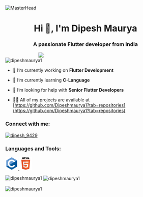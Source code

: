 ![MasterHead](https://media.tenor.com/Cxhbf20E_EoAAAAC/banner.gif)
<h1 align="center">Hi 👋, I'm Dipesh Maurya</h1>
<h3 align="center">A passionate Flutter developer from India</h3>
<img align="right" width="400" src="https://dribbble.com/shots/3848914-Programmer-Thomas/attachments/10055456?mode=media">

<p align="left"> <img src="https://komarev.com/ghpvc/?username=dipeshmaurya1&label=Profile%20views&color=0e75b6&style=flat" alt="dipeshmaurya1" /> </p>

- 🔭 I’m currently working on **Flutter Development**

- 🌱 I’m currently learning **C-Language**

- 🤝 I’m looking for help with **Senior Flutter Developers**

- 👨‍💻 All of my projects are available at [https://github.com/Dipeshmaurya1?tab=repositories](https://github.com/Dipeshmaurya1?tab=repositories)

<h3 align="left">Connect with me:</h3>
<p align="left">
<a href="https://instagram.com/dipesh_9429" target="blank"><img align="center" src="https://raw.githubusercontent.com/rahuldkjain/github-profile-readme-generator/master/src/images/icons/Social/instagram.svg" alt="dipesh_9429" height="30" width="40" /></a>
</p>

<h3 align="left">Languages and Tools:</h3>
<p align="left"> <a href="https://www.cprogramming.com/" target="_blank" rel="noreferrer"> <img src="https://raw.githubusercontent.com/devicons/devicon/master/icons/c/c-original.svg" alt="c" width="40" height="40"/> </a> <a href="https://www.w3.org/html/" target="_blank" rel="noreferrer"> <img src="https://raw.githubusercontent.com/devicons/devicon/master/icons/html5/html5-original-wordmark.svg" alt="html5" width="40" height="40"/> </a> </p>

<p><img align="left" src="https://github-readme-stats.vercel.app/api/top-langs?username=dipeshmaurya1&show_icons=true&locale=en&layout=compact" alt="dipeshmaurya1" /></p>

<p>&nbsp;<img align="center" src="https://github-readme-stats.vercel.app/api?username=dipeshmaurya1&show_icons=true&locale=en" alt="dipeshmaurya1" /></p>

<p><img align="center" src="https://github-readme-streak-stats.herokuapp.com/?user=dipeshmaurya1&" alt="dipeshmaurya1" /></p>
